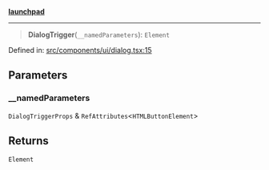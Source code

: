 [**launchpad**](index.md)

***

> **DialogTrigger**(`__namedParameters`): `Element`

Defined in: [src/components/ui/dialog.tsx:15](https://github.com/victorbratov/launchpad/blob/3cec89d9fa4be2794c552b4b2e488c08b6798868/src/components/ui/dialog.tsx#L15)

## Parameters

### \_\_namedParameters

`DialogTriggerProps` & `RefAttributes`\<`HTMLButtonElement`\>

## Returns

`Element`
